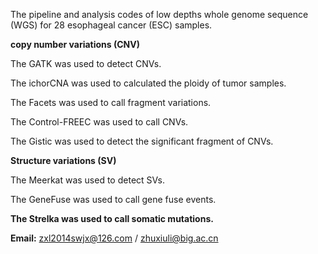 The pipeline and analysis codes of low depths whole genome sequence (WGS) for 28 esophageal cancer (ESC) samples.


**copy number variations (CNV)**

The GATK was used to detect CNVs.

The ichorCNA was used to calculated the ploidy of tumor samples.

The Facets was used to call fragment variations.

The Control-FREEC was used to call CNVs.

The Gistic was used to detect the significant fragment of CNVs.

**Structure variations (SV)**

The Meerkat was used to detect SVs.

The GeneFuse was used to call gene fuse events.


**The Strelka was used to call somatic mutations.**


**Email:** zxl2014swjx@126.com / zhuxiuli@big.ac.cn





